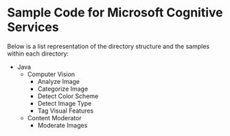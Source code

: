 # Sample Code for Microsoft Cognitive Services

Below is a list representation of the directory structure and the samples within each directory:
- Java
    - Computer Vision
        - Analyze Image
        - Categorize Image
        - Detect Color Scheme
        - Detect Image Type
        - Tag Visual Features
    - Content Moderator
        - Moderate Images
